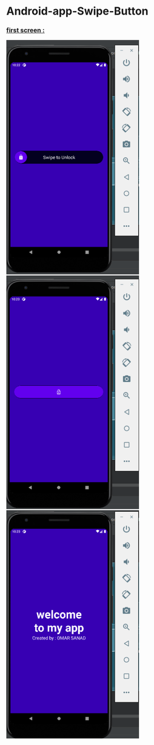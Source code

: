 # Android-app-Swipe-Button

<p align="center">
<h3><u>first screen :</u></h3>
  <img src="screens/1.png" width="350" title="hover text"> 
  </br>
   <img src="screens/2.png" width="350" title="hover text">
   </br>
   <img src="screens/3.png" width="350" title="hover text">
</p>

